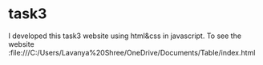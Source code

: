 # task3
I developed this task3 website using html&amp;css in javascript. To see the website :file:///C:/Users/Lavanya%20Shree/OneDrive/Documents/Table/index.html
